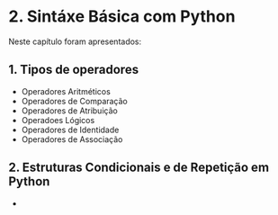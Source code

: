 # 2. Sintáxe Básica com Python

Neste capítulo foram apresentados: 

## 1. Tipos de operadores
- Operadores Aritméticos
- Operadores de Comparação
- Operadores de Atribuição
- Operadoes Lógicos
- Operadores de Identidade
- Operadores de Associação

## 2. Estruturas Condicionais e de Repetição em Python
- 